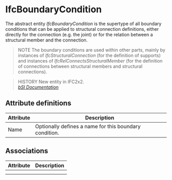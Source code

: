 IfcBoundaryCondition
====================
The abstract entity _IfcBoundaryCondition_ is the supertype of all boundary
conditions that can be applied to structural connection definitions, either
directly for the connection (e.g. the joint) or for the relation between a
structural member and the connection.  
  
> NOTE  The boundary conditions are used within other parts, mainly by
> instances of _IfcStructuralConnection_ (for the definition of supports) and
> instances of _IfcRelConnectsStructuralMember_ (for the definition of
> connections between structural members and structural connections).  
  
> HISTORY  New entity in IFC2x2.  
[ _bSI
Documentation_](https://standards.buildingsmart.org/IFC/DEV/IFC4_2/FINAL/HTML/schema/ifcstructuralloadresource/lexical/ifcboundarycondition.htm)


Attribute definitions
---------------------
| Attribute   | Description                                            |
|-------------|--------------------------------------------------------|
| Name        | Optionally defines a name for this boundary condition. |

Associations
------------
| Attribute   | Description   |
|-------------|---------------|
|             |               |
|             |               |

